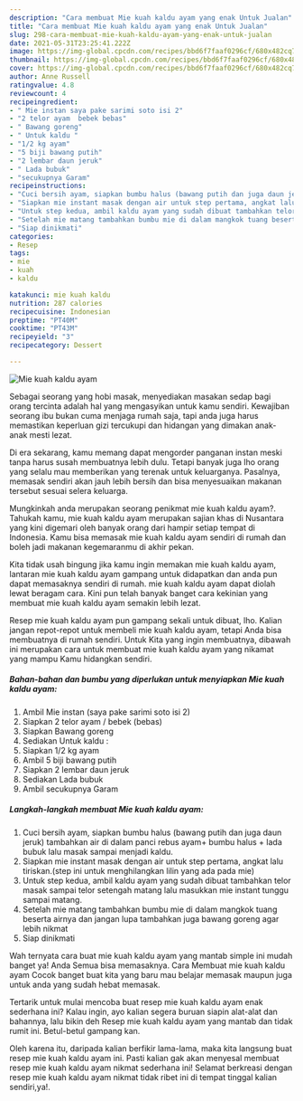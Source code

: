 ```yaml
---
description: "Cara membuat Mie kuah kaldu ayam yang enak Untuk Jualan"
title: "Cara membuat Mie kuah kaldu ayam yang enak Untuk Jualan"
slug: 298-cara-membuat-mie-kuah-kaldu-ayam-yang-enak-untuk-jualan
date: 2021-05-31T23:25:41.222Z
image: https://img-global.cpcdn.com/recipes/bbd6f7faaf0296cf/680x482cq70/mie-kuah-kaldu-ayam-foto-resep-utama.jpg
thumbnail: https://img-global.cpcdn.com/recipes/bbd6f7faaf0296cf/680x482cq70/mie-kuah-kaldu-ayam-foto-resep-utama.jpg
cover: https://img-global.cpcdn.com/recipes/bbd6f7faaf0296cf/680x482cq70/mie-kuah-kaldu-ayam-foto-resep-utama.jpg
author: Anne Russell
ratingvalue: 4.8
reviewcount: 4
recipeingredient:
- " Mie instan saya pake sarimi soto isi 2"
- "2 telor ayam  bebek bebas"
- " Bawang goreng"
- " Untuk kaldu "
- "1/2 kg ayam"
- "5 biji bawang putih"
- "2 lembar daun jeruk"
- " Lada bubuk"
- "secukupnya Garam"
recipeinstructions:
- "Cuci bersih ayam, siapkan bumbu halus (bawang putih dan juga daun jeruk) tambahkan air di dalam panci rebus ayam+ bumbu halus + lada bubuk lalu masak sampai menjadi kaldu."
- "Siapkan mie instant masak dengan air untuk step pertama, angkat lalu tiriskan.(step ini untuk menghilangkan lilin yang ada pada mie)"
- "Untuk step kedua, ambil kaldu ayam yang sudah dibuat tambahkan telor masak sampai telor setengah matang lalu masukkan mie instant tunggu sampai matang."
- "Setelah mie matang tambahkan bumbu mie di dalam mangkok tuang beserta airnya dan jangan lupa tambahkan juga bawang goreng agar lebih nikmat"
- "Siap dinikmati"
categories:
- Resep
tags:
- mie
- kuah
- kaldu

katakunci: mie kuah kaldu 
nutrition: 287 calories
recipecuisine: Indonesian
preptime: "PT40M"
cooktime: "PT43M"
recipeyield: "3"
recipecategory: Dessert

---
```



![Mie kuah kaldu ayam](https://img-global.cpcdn.com/recipes/bbd6f7faaf0296cf/680x482cq70/mie-kuah-kaldu-ayam-foto-resep-utama.jpg)

Sebagai seorang yang hobi masak, menyediakan masakan sedap bagi orang tercinta adalah hal yang mengasyikan untuk kamu sendiri. Kewajiban seorang ibu bukan cuma menjaga rumah saja, tapi anda juga harus memastikan keperluan gizi tercukupi dan hidangan yang dimakan anak-anak mesti lezat.

Di era  sekarang, kamu memang dapat mengorder panganan instan meski tanpa harus susah membuatnya lebih dulu. Tetapi banyak juga lho orang yang selalu mau memberikan yang terenak untuk keluarganya. Pasalnya, memasak sendiri akan jauh lebih bersih dan bisa menyesuaikan makanan tersebut sesuai selera keluarga. 



Mungkinkah anda merupakan seorang penikmat mie kuah kaldu ayam?. Tahukah kamu, mie kuah kaldu ayam merupakan sajian khas di Nusantara yang kini digemari oleh banyak orang dari hampir setiap tempat di Indonesia. Kamu bisa memasak mie kuah kaldu ayam sendiri di rumah dan boleh jadi makanan kegemaranmu di akhir pekan.

Kita tidak usah bingung jika kamu ingin memakan mie kuah kaldu ayam, lantaran mie kuah kaldu ayam gampang untuk didapatkan dan anda pun dapat memasaknya sendiri di rumah. mie kuah kaldu ayam dapat diolah lewat beragam cara. Kini pun telah banyak banget cara kekinian yang membuat mie kuah kaldu ayam semakin lebih lezat.

Resep mie kuah kaldu ayam pun gampang sekali untuk dibuat, lho. Kalian jangan repot-repot untuk membeli mie kuah kaldu ayam, tetapi Anda bisa membuatnya di rumah sendiri. Untuk Kita yang ingin membuatnya, dibawah ini merupakan cara untuk membuat mie kuah kaldu ayam yang nikamat yang mampu Kamu hidangkan sendiri.

<!--inarticleads1-->

##### Bahan-bahan dan bumbu yang diperlukan untuk menyiapkan Mie kuah kaldu ayam:

1. Ambil  Mie instan (saya pake sarimi soto isi 2)
1. Siapkan 2 telor ayam / bebek (bebas)
1. Siapkan  Bawang goreng
1. Sediakan  Untuk kaldu :
1. Siapkan 1/2 kg ayam
1. Ambil 5 biji bawang putih
1. Siapkan 2 lembar daun jeruk
1. Sediakan  Lada bubuk
1. Ambil secukupnya Garam




<!--inarticleads2-->

##### Langkah-langkah membuat Mie kuah kaldu ayam:

1. Cuci bersih ayam, siapkan bumbu halus (bawang putih dan juga daun jeruk) tambahkan air di dalam panci rebus ayam+ bumbu halus + lada bubuk lalu masak sampai menjadi kaldu.
1. Siapkan mie instant masak dengan air untuk step pertama, angkat lalu tiriskan.(step ini untuk menghilangkan lilin yang ada pada mie)
1. Untuk step kedua, ambil kaldu ayam yang sudah dibuat tambahkan telor masak sampai telor setengah matang lalu masukkan mie instant tunggu sampai matang.
1. Setelah mie matang tambahkan bumbu mie di dalam mangkok tuang beserta airnya dan jangan lupa tambahkan juga bawang goreng agar lebih nikmat
1. Siap dinikmati




Wah ternyata cara buat mie kuah kaldu ayam yang mantab simple ini mudah banget ya! Anda Semua bisa memasaknya. Cara Membuat mie kuah kaldu ayam Cocok banget buat kita yang baru mau belajar memasak maupun juga untuk anda yang sudah hebat memasak.

Tertarik untuk mulai mencoba buat resep mie kuah kaldu ayam enak sederhana ini? Kalau ingin, ayo kalian segera buruan siapin alat-alat dan bahannya, lalu bikin deh Resep mie kuah kaldu ayam yang mantab dan tidak rumit ini. Betul-betul gampang kan. 

Oleh karena itu, daripada kalian berfikir lama-lama, maka kita langsung buat resep mie kuah kaldu ayam ini. Pasti kalian gak akan menyesal membuat resep mie kuah kaldu ayam nikmat sederhana ini! Selamat berkreasi dengan resep mie kuah kaldu ayam nikmat tidak ribet ini di tempat tinggal kalian sendiri,ya!.

